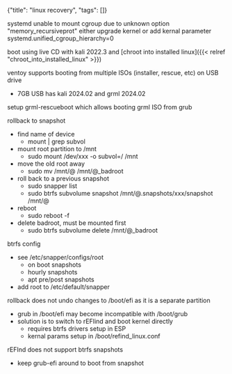 {"title": "linux recovery", "tags": []}

systemd unable to mount cgroup due to unknown option "memory_recursiveprot"
either upgrade kernel or add kernal parameter systemd.unified_cgroup_hierarchy=0

boot using live CD with kali 2022.3 and [chroot into installed linux]({{< relref "chroot_into_installed_linux" >}})

ventoy supports booting from multiple ISOs (installer, rescue, etc) on USB drive
* 7GB USB has kali 2024.02 and grml 2024.02

setup grml-rescueboot which allows booting grml ISO from grub

rollback to snapshot
* find name of device
  * mount | grep subvol
* mount root partition to /mnt
  * sudo mount /dev/xxx -o subvol=/ /mnt
* move the old root away
  * sudo mv /mnt/@ /mnt/@_badroot
* roll back to a previous snapshot
  * sudo snapper list
  * sudo btrfs subvolume snapshot /mnt/@.snapshots/xxx/snapshot /mnt/@
* reboot
  * sudo reboot -f
* delete badroot, must be mounted first
  * sudo btrfs subvolume delete /mnt/@_badroot

btrfs config
* see /etc/snapper/configs/root
  * on boot snapshots
  * hourly snapshots
  * apt pre/post snapshots
* add root to /etc/default/snapper

rollback does not undo changes to /boot/efi as it is a separate partition
* grub in /boot/efi may become incompatible with /boot/grub
* solution is to switch to rEFIind and boot kernel directly
  * requires btrfs drivers setup in ESP
  * kernal params setup in /boot/refind_linux.conf

rEFInd does not support btrfs snapshots
* keep grub-efi around to boot from snapshot

